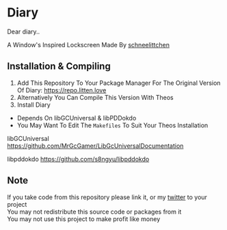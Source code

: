 # Diary
Dear diary..

A Window's Inspired Lockscreen Made By [schneelittchen](https://twitter.com/schneelittchen)

## Installation & Compiling
1. Add This Repository To Your Package Manager For The Original Version Of Diary: https://repo.litten.love
2. Alternatively You Can Compile This Version With Theos
3. Install Diary

  - Depends On libGCUniversal & libPDDokdo
  - You May Want To Edit The `Makefiles` To Suit Your Theos Installation

libGCUniversal
https://github.com/MrGcGamer/LibGcUniversalDocumentation

libpddokdo
https://github.com/s8ngyu/libpddokdo

## Note
If you take code from this repository please link it, or my [twitter](https://twitter.com/schneelittchen) to your project  
You may not redistribute this source code or packages from it  
You may not use this project to make profit like money
